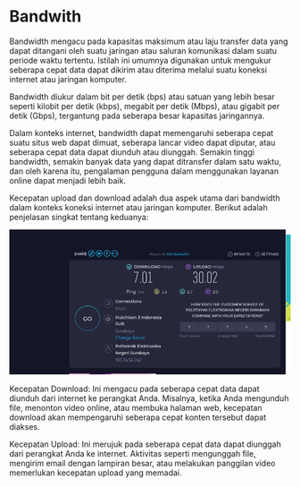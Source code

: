 # Bandwith

Bandwidth mengacu pada kapasitas maksimum atau laju transfer data yang dapat ditangani oleh suatu jaringan atau saluran komunikasi dalam suatu periode waktu tertentu. Istilah ini umumnya digunakan untuk mengukur seberapa cepat data dapat dikirim atau diterima melalui suatu koneksi internet atau jaringan komputer.

Bandwidth diukur dalam bit per detik (bps) atau satuan yang lebih besar seperti kilobit per detik (kbps), megabit per detik (Mbps), atau gigabit per detik (Gbps), tergantung pada seberapa besar kapasitas jaringannya.

Dalam konteks internet, bandwidth dapat memengaruhi seberapa cepat suatu situs web dapat dimuat, seberapa lancar video dapat diputar, atau seberapa cepat data dapat diunduh atau diunggah. Semakin tinggi bandwidth, semakin banyak data yang dapat ditransfer dalam satu waktu, dan oleh karena itu, pengalaman pengguna dalam menggunakan layanan online dapat menjadi lebih baik.

Kecepatan upload dan download adalah dua aspek utama dari bandwidth dalam konteks koneksi internet atau jaringan komputer. Berikut adalah penjelasan singkat tentang keduanya:

![gambar](asset/speedtest.png)

Kecepatan Download: Ini mengacu pada seberapa cepat data dapat diunduh dari internet ke perangkat Anda. Misalnya, ketika Anda mengunduh file, menonton video online, atau membuka halaman web, kecepatan download akan mempengaruhi seberapa cepat konten tersebut dapat diakses.

Kecepatan Upload: Ini merujuk pada seberapa cepat data dapat diunggah dari perangkat Anda ke internet. Aktivitas seperti mengunggah file, mengirim email dengan lampiran besar, atau melakukan panggilan video memerlukan kecepatan upload yang memadai.
